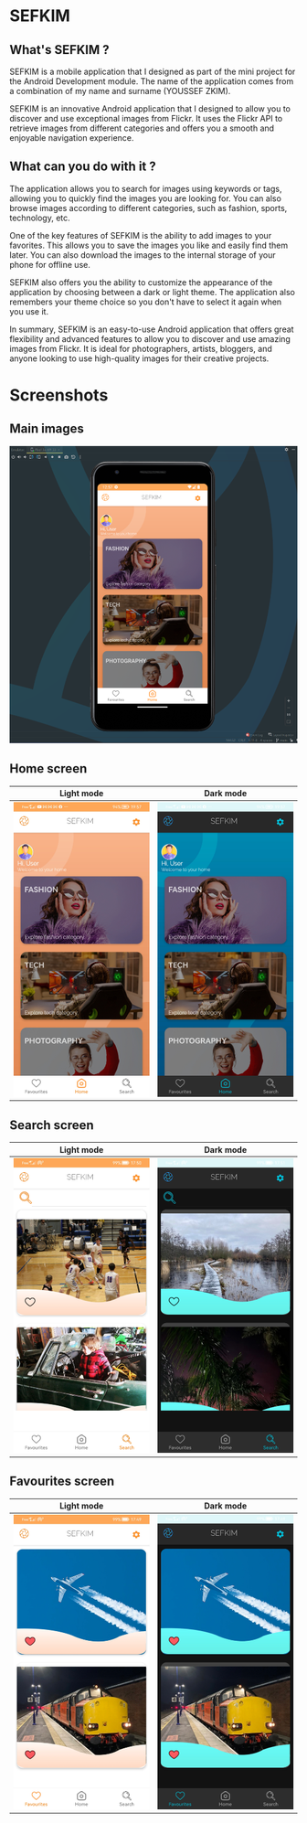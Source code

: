 # SEFKIM

## What's SEFKIM ?

SEFKIM is a mobile application that I designed as part of the mini project for the Android Development module. The name of the application comes from a combination of my name and surname (YOUSSEF ZKIM).

SEFKIM is an innovative Android application that I designed to allow you to discover and use exceptional images from Flickr. It uses the Flickr API to retrieve images from different categories and offers you a smooth and enjoyable navigation experience.

## What can you do with it ? 

The application allows you to search for images using keywords or tags, allowing you to quickly find the images you are looking for. You can also browse images according to different categories, such as fashion, sports, technology, etc.

One of the key features of SEFKIM is the ability to add images to your favorites. This allows you to save the images you like and easily find them later. You can also download the images to the internal storage of your phone for offline use.

SEFKIM also offers you the ability to customize the appearance of the application by choosing between a dark or light theme. The application also remembers your theme choice so you don't have to select it again when you use it.

In summary, SEFKIM is an easy-to-use Android application that offers great flexibility and advanced features to allow you to discover and use amazing images from Flickr. It is ideal for photographers, artists, bloggers, and anyone looking to use high-quality images for their creative projects.

# Screenshots
## Main images
![Alt text](/Screenshots/emulator.png?raw=true "Emulator")
## Home screen
| Light mode | Dark mode |
| --- | --- |
| ![Alt text](/Screenshots/home_short_light.jpg?raw=true "Home short ligh") | ![Alt text](/Screenshots/home_short_dark.jpg?raw=true "home_short_dark") |
## Search screen
| Light mode | Dark mode |
| --- | --- |
| ![Alt text](/Screenshots/search_light.jpg?raw=true "search_light") | ![Alt text](/Screenshots/search_dark.jpg?raw=true "search_dark") |
## Favourites screen
| Light mode | Dark mode |
| --- | --- |
| ![Alt text](/Screenshots/fav_light.jpg?raw=true "fav_light") | ![Alt text](/Screenshots/fav_dark.jpg?raw=true "fav_dark") |
